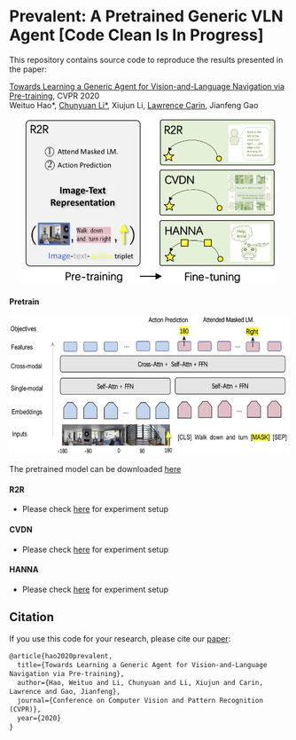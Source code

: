 # Prevalent: A Pretrained Generic VLN Agent [Code Clean Is In Progress]
This repository contains source code to reproduce the results presented in the paper:


[Towards Learning a Generic Agent for Vision-and-Language Navigation via Pre-training](https://arxiv.org/abs/2002.10638), CVPR 2020
<br>
 Weituo Hao*,
 [Chunyuan Li*](http://chunyuan.li/),
 Xiujun Li,
 [Lawrence Carin](http://people.ee.duke.edu/~lcarin/),
 Jianfeng Gao


<p align="center">
  <img width="460" height="300" src=pretrain_finetune.png>
</p>





#### Pretrain  

<p align="center">
 <kbd>
  <img width="600" height="250" src=pre_training_scheme.png>
 </kbd>
</p>  

The pretrained model can be downloaded [here](https://drive.google.com/drive/folders/1sW2xVaSaciZiQ7ViKzm_KbrLD_XvOq5y?usp=sharing)

#### R2R  
- Please check [here](https://github.com/airsplay/R2R-EnvDrop) for experiment setup    

#### CVDN  
- Please check [here](https://github.com/mmurray/cvdn) for experiment setup

#### HANNA
- Please check [here](https://github.com/khanhptnk/hanna) for experiment setup

## Citation
If you use this code for your research, please cite our [paper](https://arxiv.org/abs/1709.01215):

```
@article{hao2020prevalent,
  title={Towards Learning a Generic Agent for Vision-and-Language Navigation via Pre-training},
  author={Hao, Weituo and Li, Chunyuan and Li, Xiujun and Carin, Lawrence and Gao, Jianfeng},
  journal={Conference on Computer Vision and Pattern Recognition (CVPR)},
  year={2020}
}
```
